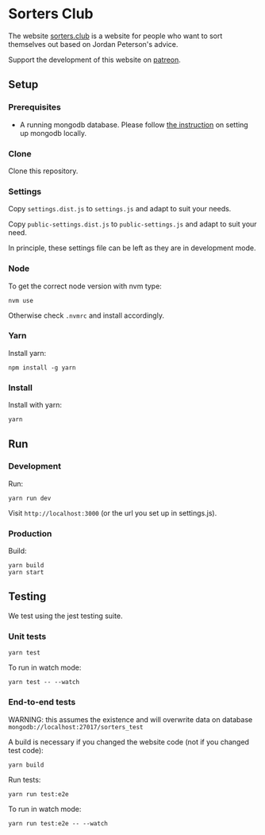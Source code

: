# Sorters Club

The website [sorters.club](https://sorters.club) is a website for people who want to sort themselves out based on Jordan Peterson's advice.

Support the development of this website on [patreon](https://www.patreon.com/nickredmark).

## Setup

### Prerequisites

* A running mongodb database. Please follow [the instruction](https://docs.mongodb.com/manual/administration/install-community/) on setting up mongodb locally.

### Clone

Clone this repository.

### Settings

Copy `settings.dist.js` to `settings.js` and adapt to suit your needs.

Copy `public-settings.dist.js` to `public-settings.js` and adapt to suit your need.

In principle, these settings file can be left as they are in development mode.

### Node

To get the correct node version with nvm type:

```
nvm use
```

Otherwise check `.nvmrc` and install accordingly.

### Yarn

Install yarn:

```
npm install -g yarn
```

### Install

Install with yarn:

```
yarn
```

## Run

### Development

Run:

```
yarn run dev
```

Visit `http://localhost:3000` (or the url you set up in settings.js).

### Production

Build:

```
yarn build
yarn start
```

## Testing

We test using the jest testing suite.

### Unit tests

```
yarn test
```

To run in watch mode:

```
yarn test -- --watch
```

### End-to-end tests

WARNING: this assumes the existence and will overwrite data on database `mongodb://localhost:27017/sorters_test`

A build is necessary if you changed the website code (not if you changed test code):

```
yarn build
```

Run tests:

```
yarn run test:e2e
```

To run in watch mode:

```
yarn run test:e2e -- --watch
```
